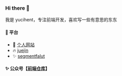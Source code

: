 ### Hi there 👋

我是 yucihent，专注前端开发，喜欢写一些有意思的东东

#### 💬 平台
- 🚀 [个人网站](https://yucihent.space)
- 🔥 [juejin](https://juejin.cn/user/395479915963752/posts)
- ✨ [segmentfalut](https://segmentfault.com/u/hezizi)

#### ✨ 公众号【<a href="https://github.com/hezizi/hezizi/assets/28501094/79694b11-d8c4-4e3c-a79e-6c2f70e27846" target="_blank">前端仓库</a>】

